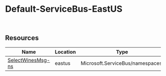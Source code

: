 # Default-ServiceBus-EastUS 
 
## Resources


| Name | Location | Type |
| --- | --- | --- |
| [SelectWinesMsg-ns](SelectWinesMsg-ns-1810883935.md)  | eastus  | Microsoft.ServiceBus/namespaces  |
